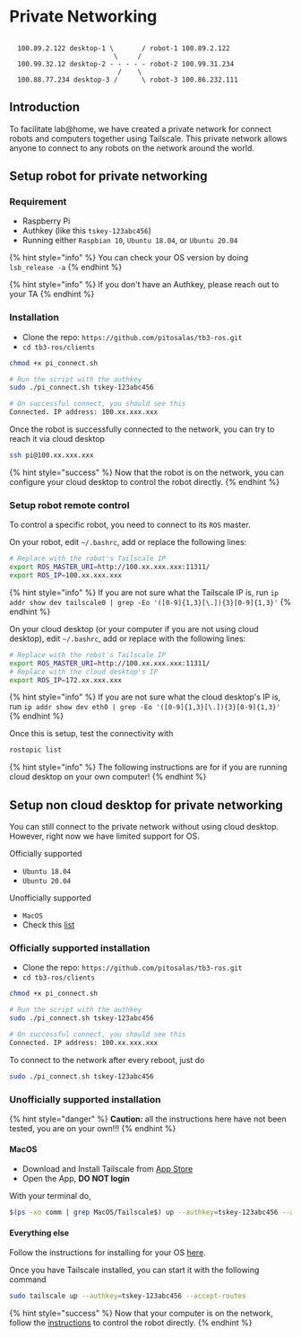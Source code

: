 # Private Networking

```

  100.89.2.122 desktop-1 \       / robot-1 100.89.2.122
                          \     /
  100.99.32.12 desktop-2 - - - - - robot-2 100.99.31.234
                           /    \
  100.88.77.234 desktop-3 /      \ robot-3 100.86.232.111

```

## Introduction

To facilitate lab@home, we have created a private network for connect robots and computers together using Tailscale. This private network allows anyone to connect to any robots on the network around the world.

## Setup robot for private networking

### Requirement

* Raspberry Pi
* Authkey (like this `tskey-123abc456`)
* Running either `Raspbian 10`, `Ubuntu 18.04`, or `Ubuntu 20.04`

{% hint style="info" %}
You can check your OS version by doing `lsb_release -a`
{% endhint %}

{% hint style="info" %}
If you don't have an Authkey, please reach out to your TA
{% endhint %}

### Installation

* Clone the repo: `https://github.com/pitosalas/tb3-ros.git`
* `cd tb3-ros/clients`

```bash
chmod +x pi_connect.sh

# Run the script with the authkey
sudo ./pi_connect.sh tskey-123abc456

# On successful connect, you should see this
Connected. IP address: 100.xx.xxx.xxx
```

Once the robot is successfully connected to the network, you can try to reach it via cloud desktop

```bash
ssh pi@100.xx.xxx.xxx
```

{% hint style="success" %}
Now that the robot is on the network, you can configure your cloud desktop to control the robot directly.
{% endhint %}

### Setup robot remote control

To control a specific robot, you need to connect to its `ROS` master.

On your robot, edit `~/.bashrc`, add or replace the following lines:

```bash
# Replace with the robot's Tailscale IP
export ROS_MASTER_URI=http://100.xx.xxx.xxx:11311/
export ROS_IP=100.xx.xxx.xxx
```

{% hint style="info" %}
If you are not sure what the Tailscale IP is, run `ip addr show dev tailscale0 | grep -Eo '([0-9]{1,3}[\.]){3}[0-9]{1,3}'`
{% endhint %}

On your cloud desktop (or your computer if you are not using cloud desktop), edit `~/.bashrc`, add or replace with the following lines:

```bash
# Replace with the robot's Tailscale IP
export ROS_MASTER_URI=http://100.xx.xxx.xxx:11311/
# Replace with the cloud desktop's IP
export ROS_IP=172.xx.xxx.xxx
```

{% hint style="info" %}
If you are not sure what the cloud desktop's IP is, run `ip addr show dev eth0 | grep -Eo '([0-9]{1,3}[\.]){3}[0-9]{1,3}'`
{% endhint %}

Once this is setup, test the connectivity with

```bash
rostopic list
```

{% hint style="info" %}
The following instructions are for if you are running cloud desktop on your own computer!
{% endhint %}

## Setup non cloud desktop for private networking

You can still connect to the private network without using cloud desktop. However, right now we have limited support for OS.

Officially supported

* `Ubuntu 18.04`
* `Ubuntu 20.04`

Unofficially supported

* `MacOS`
* Check this [list](https://pkgs.tailscale.com/stable/)

### Officially supported installation

* Clone the repo: `https://github.com/pitosalas/tb3-ros.git`
* `cd tb3-ros/clients`

```bash
chmod +x pi_connect.sh

# Run the script with the authkey
sudo ./pi_connect.sh tskey-123abc456

# On successful connect, you should see this
Connected. IP address: 100.xx.xxx.xxx
```

To connect to the network after every reboot, just do

```bash
sudo ./pi_connect.sh tskey-123abc456
```

### Unofficially supported installation

{% hint style="danger" %}
**Caution:** all the instructions here have not been tested, you are on your own!!!
{% endhint %}

#### MacOS

* Download and Install Tailscale from [App Store](https://apps.apple.com/ca/app/tailscale/id1475387142?mt=12)
* Open the App, **DO NOT login**

With your terminal do,

```bash
$(ps -xo comm | grep MacOS/Tailscale$) up --authkey=tskey-123abc456 --accept-routes
```

#### Everything else

Follow the instructions for installing for your OS [here](https://pkgs.tailscale.com/stable/).

Once you have Tailscale installed, you can start it with the following command

```bash
sudo tailscale up --authkey=tskey-123abc456 --accept-routes
```

{% hint style="success" %}
Now that your computer is on the network, follow the [instructions](#setup-robot-remote-control) to control the robot directly.
{% endhint %}

